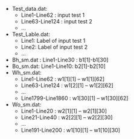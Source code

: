 - Test_data.dat:
    - Line1-Line62 : input test 1
    - Line63-Line124 : input test 2
    - …
- Test_Lable.dat:
    - Line1: Label of input test 1
    - Line2: Label of input test 2
    - …
- Bh_sm.dat : Line1-Line30 : b1[1]-b1[30]
- Bo_sm.dat: Line1-Line10: b2[1]-b2[10]
- Wh_sm.dat:
    - Line1-Line62 : w1[1][1] – w1[1][62]
    - Line63-Line124 : w1[2][1] – w1[2][62]
    - …
    - Line1799-Line1860 : w1[30][1] – w1[30][62]
- Wo_sm.dat:
    - Line1-Line20 : w2[1][1] – w2[1][30]
    - Line21-Line40 : w2[2][1] – w2[2][30]
    - …
    - Line191-Line200 : w1[10][1] – w1[10][30]
